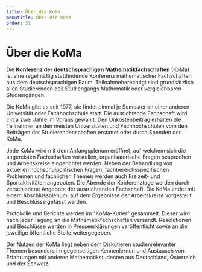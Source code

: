 ```yaml
---
title: Über die KoMa
menutitle: Über die KoMa
order: 31
---
```


# Über die KoMa

Die **Konferenz der deutschsprachigen Mathematikfachschaften** (KoMa) ist eine regelmäßig stattfindende Konferenz mathematischer Fachschaften aus dem deutschsprachigen Raum. Teilnahmeberechtigt sind grundsätzlich allen Studierenden des Studiengangs Mathematik oder vergleichbaren Studiengängen.

Die KoMa gibt es seit 1977, sie findet einmal je Semester an einer anderen Universität oder Fachhochschule statt. Die ausrichtende Fachschaft wird circa zwei Jahre im Voraus gewahlt. Den Unkostenbeitrag erhalten die Teilnehmer an den meisten Universitäten und Fachhochschulen vom den Beiträgen der Studierendenschaften erstattet oder durch Spenden der KoMa.

Jede KoMa wird mit dem Anfangsplenum eröffnet, auf welchem sich die angereisten Fachschaften vorstellen, organisatorische Fragen besprochen und Arbeitskreise eingerichtet werden. Neben der Behandlung von aktuellen hochschulpolitischen Fragen, fachbereichsspezifischen Problemen und fachlichen Themen werden auch Freizeit- und Sportaktivitäten angeboten. Die Abende der Konferenztage werden durch verschiedene Angebote der austrichtenden Fachschaft. Die KoMa endet mit einem Abschlussplenum, auf dem Ergebnisse der Arbeitskreise vorgestellt und Beschlüsse gefasst werden.

Protokolle und Berichte werden im "KoMa-Kurier" gesammelt. Dieser wird nach jeder Tagung an die Mathematikfachschaften versandt. Resolutionen und Beschlüsse werden in Presseerklärungen veröffentlicht sowie an die jeweilige öffentliche Stelle weitergegeben.

Der Nutzen der KoMa liegt neben dem Diskutieren studienrelevanter Themen besonders im gegenseitigen Kennenlernen und Austausch von Erfahrungen mit anderen Mathematikstudenten aus Deutschland, Österreich und der Schweiz.
